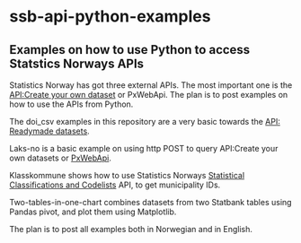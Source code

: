 # ssb-api-python-examples
## Examples on how to use Python to access Statstics Norways APIs

Statistics Norway has got three external APIs. The most important one is the [API:Create your own dataset](https://www.ssb.no/en/omssb/tjenester-og-verktoy/api/px-api) or PxWebApi. The plan is to post examples on how to use the APIs from Python.

The doi_csv examples in this repository are a very basic towards the [API: Readymade datasets](https://data.ssb.no/api/v0/dataset/?lang=en).

Laks-no is a basic example on using http POST to query API:Create your own datasets or [PxWebApi](https://www.ssb.no/en/omssb/tjenester-og-verktoy/api/px-api).

Klasskommune shows how to use Statistics Norways [Statistical Classifications and Codelists](https://www.ssb.no/en/klass/) API, to get municipality IDs.

Two-tables-in-one-chart combines datasets from two Statbank tables using Pandas pivot, and plot them using Matplotlib.

The plan is to post all examples both in Norwegian and in English.
